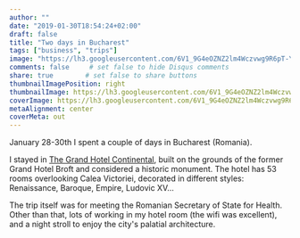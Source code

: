 ```yaml
---
author: ""
date: "2019-01-30T18:54:24+02:00"
draft: false
title: "Two days in Bucharest"
tags: ["business", "trips"]
image: "https://lh3.googleusercontent.com/6V1_9G4eOZNZ2lm4Wczvwg9R6pT-YfY0k0RbGx3_JoO8NEBngxnb644f2DgUqSvKtKUBu63sKchOx6YMd_MWnF9mP7Ep8O012yfytQ9eD5Gs0q5zdBEt14nFBWSBZaKruw92V09hzHc=w1920-h1080"
comments: false     # set false to hide Disqus comments
share: true        # set false to share buttons
thumbnailImagePosition: right
thumbnailImage: https://lh3.googleusercontent.com/6V1_9G4eOZNZ2lm4Wczvwg9R6pT-YfY0k0RbGx3_JoO8NEBngxnb644f2DgUqSvKtKUBu63sKchOx6YMd_MWnF9mP7Ep8O012yfytQ9eD5Gs0q5zdBEt14nFBWSBZaKruw92V09hzHc=w1920-h1080
coverImage: https://lh3.googleusercontent.com/6V1_9G4eOZNZ2lm4Wczvwg9R6pT-YfY0k0RbGx3_JoO8NEBngxnb644f2DgUqSvKtKUBu63sKchOx6YMd_MWnF9mP7Ep8O012yfytQ9eD5Gs0q5zdBEt14nFBWSBZaKruw92V09hzHc=w1920-h1080
metaAlignment: center
coverMeta: out
---
```


January 28-30th I spent a couple of days in Bucharest (Romania).

<!--more-->

I stayed in [The Grand Hotel Continental](https://grand-hotel-continental-bucuresti.continentalhotels.ro/en/), built on the grounds of the former Grand Hotel Broft and considered a historic monument. The hotel has 53 rooms overlooking Calea Victoriei, decorated in different styles: Renaissance, Baroque, Empire, Ludovic XV...

The trip itself was for meeting the Romanian Secretary of State for Health. Other than that, lots of working in my hotel room (the wifi was excellent), and a night stroll to enjoy the city's palatial architecture.

<script src="https://cdn.jsdelivr.net/npm/publicalbum@latest/dist/pa-embed-player.min.js" async></script>
<div class="pa-embed-player" style="width:100%; height:480px; display:none;"
  data-link="https://photos.app.goo.gl/gQD6w5rETNgBoRDKA"
  data-title="46 new photos by Jorge Cortell">
  <img data-src="https://lh3.googleusercontent.com/zYEowzWi8Javewz04XccKOF73VsUpefWsHzbcWzrgjF3gEkcOEB5KEyp0sVeHMh6JBapqFNo-GLlD2EKENX6kElauWJ47ZsRPEr5FgUjgdzKSG5Ri-5rDM5Z0dBYMcElYiINYgjrHIQ=w1920-h1080" src="" alt="" />
  <img data-src="https://lh3.googleusercontent.com/IFXDVmzGftT7pj4fGVPQGhjQX9juG1aJOcwmQcQq_M-d4pZhNPc0wS0okcbvxemXlb1QcTOZ0XENkndXaJJRa0rtesdVnRMKo2iWhhcU0jqzc5KH8jGQFceoC2f58trMrGIDJD7issY=w1920-h1080" src="" alt="" />
  <img data-src="https://lh3.googleusercontent.com/9AnmBLESZisSktDCJ2Obv1JSppIE_zrg_rSQXYpmH0eilcS9ly7yeySvtmLwxffqeqOqofNmeyOHfUE2k76Mb2hJLNnEYsLf7MMzJdm9lC0k9WgMurrzA0ZtEL70_qy-dRdWGQBumWY=w1920-h1080" src="" alt="" />
  <img data-src="https://lh3.googleusercontent.com/1D6J1IAkAwz9-yUo-IbkknvK5BxzK1_mWCHWbqUVJIBXoU6qI3qMd-umAfJd5ptbb_arJXx4nSgxJdLn5vJz1eVy2eCwIvyb9GV0en8MRka02GLdr6AqZKLaK2OUCi71veL5peGM1pQ=w1920-h1080" src="" alt="" />
  <img data-src="https://lh3.googleusercontent.com/4eYq-oRSt-T3HhxzfnIftBJCDNMoa58V8KAZZ7oYa55e_lCrecAEQnsyFggA_KZ7opvUP4Vez675KY1fewssS-Wdqfk8n0ZS7P-D6sXTaqsJKjg8AAwsJK9Q1kmPhHo-JzbjM0WQ6Is=w1920-h1080" src="" alt="" />
  <img data-src="https://lh3.googleusercontent.com/qgU7n98dIBSqMXNtiVMygsr4ghiz8GoOxE5nyGuytjHJ3QtMLPIO5fUfJoMz9QEmEnEVKvJ1cixx9YVxH25hEI20Vrr9fKoomCphcDiAy8A0tBC4pHNnlSL-1fislzpelqbrCNdEy40=w1920-h1080" src="" alt="" />
  <img data-src="https://lh3.googleusercontent.com/80LtatWh8E8Rw_MzuHoVDmBR_sxwiY-8dl8CaQ9zmimaVLV1lEOVLMBKbl-G_W9KbSTp9bTClT2jJlzj8ZC6Ko9nwdA2ug4vCIP9jatVYcpX4YXjEInD55kTXqChhit7w-8j7SLAyS8=w1920-h1080" src="" alt="" />
  <img data-src="https://lh3.googleusercontent.com/d5v9jbrzMSIA8YonFAlRtpwVykMYALA2tF5s7PHJcc7VLg4w0YD8hc5-PkHf950-_dfNOfPilXrT4Sz8DbxnKoniuTgp_fnPqsdG81wSdkG_ZNnauuR72yrNDPZ_S0fP83dzVB0BlUk=w1920-h1080" src="" alt="" />
  <img data-src="https://lh3.googleusercontent.com/OHINly9_sa1Rx3xe8Xwd4i9PCNgH_H7FFcVogY6qbFqG1-uvUawfKNJCG7fXfcNSBmVTIDni9XioX5dVIn4CeGCpiJ7yrhzcdzaobhj2FWENIJ1eoy2ADT7hi38khAiwbp7rCafpFew=w1920-h1080" src="" alt="" />
  <img data-src="https://lh3.googleusercontent.com/n1oWFuFWEr_oJt9N4kA8msqC8ymTC-qG3ZQiyfeZdvlWjksG3FIdzYsISr8tYOVpTtJFy-A-yLs93lQyzBKHZObQ5b-rjtjnzJ8iOxbhhL2t451c_61qcVlInOyNUEyjR-ATfHLVEx0=w1920-h1080" src="" alt="" />
  <img data-src="https://lh3.googleusercontent.com/oJCWK9jDPvoqmTuQkUzjudkmIuzhK8gCylE-FnILJv1b4y-k3MWQh4dPmdNGHUdf-ioVOIumWT1-jblGEhu4ZiwI5GuSvARbPBF8ZsHcTOhN9hvfYqSPPidGBfrzAG2zH45rw0_AM4M=w1920-h1080" src="" alt="" />
  <img data-src="https://lh3.googleusercontent.com/FBEZ-QrMHF1YTBkA0nT59xZODWsZj3X2nUFv4lLqwC8tf_GprtG2i_mifNDzoJCr-tDcpcdn13i63xj97SuGvBx6RV3vyzPrLegf3QpvNPTzQwuLFF_n-H3iUFaGj-CIb1OOprNt-kM=w1920-h1080" src="" alt="" />
  <img data-src="https://lh3.googleusercontent.com/FGLG0CSBiU0H6jddbWOu16Cd9cQsTg6FnF2kToX6zmGTwq61wNJpNkRP70aTnl81U4Iftwq5FFXUNMYkjx1Le28NOr_fuAM2F2lOJQjoR-pK7FQRXgHubFLGgtxw_So7WJYd1FAa4jM=w1920-h1080" src="" alt="" />
  <img data-src="https://lh3.googleusercontent.com/LuLEetd7pqLPYMjbvFDl845JIQzpw9e2CqNlLtgyEnS3edoJ2ou-GJgXWA_SNna__YKgFFMsqaMl5twWclUENKu5_hi-_iTmcAWotzKBFGgsYASPyqbseYi9PusMgvy0uMlAY2QDpGM=w1920-h1080" src="" alt="" />
  <img data-src="https://lh3.googleusercontent.com/mibjmnZTjD4RkoQ2DcRvxnn6ywwZr4fB45fHItHocJV_zUhSfM8Gsam6jbam_aCEuz4HWrww6AnMq0Thh4lJlzZ_qEwTFHm3vlc0eSUj4YUQv4tgkFK5fwriu6EUW05HuvSFVtSemHc=w1920-h1080" src="" alt="" />
  <img data-src="https://lh3.googleusercontent.com/RmLSKiBXhRGcRzE7RRl5RAc731ZwOXU6ksk-p-IQStzOOOkFx3WjEqAK3UOoT4GcAHCBaT-BSQqQYt63AGgwomDscw48WjVs4CzT6SJTzltoPaRTpO2LtwhPmwSegd3JJFTCXncAOUc=w1920-h1080" src="" alt="" />
  <img data-src="https://lh3.googleusercontent.com/q6HiQ93jb1xNs-3RqSIEpjOTFtK1cizemUho5u28sQ1nMKk5IZfBmYKr36NtRw1eX2CjqOuvx5lW7OC3jKtWw-RY9EnamsfmBkKqQTcpt7owMfg4xsybcPLMcJ680m55GA6XxtIRBB4=w1920-h1080" src="" alt="" />
  <img data-src="https://lh3.googleusercontent.com/YQwIkiybLFW_A5EVGCAhc4TAc4XQJcTLd79BXcKzqbVbkFwJfI6TX50uKIZ7SwGG_M_lxWC7gzFd5AHrn6hAz4zyrVZPb06v5hOXLIqT2j1msNKCcr539iOQONIjaCsdwre_dugQnLk=w1920-h1080" src="" alt="" />
  <img data-src="https://lh3.googleusercontent.com/0VrhPM1MQFK3T79L8fZJLVbXo6Shy1na0uUF8VlKhLCHGe53FDXngkFxopVY80pL3Q9u2qBg72gKV4TxozFjXFyST4bcrSNtx-ixXxfI3S-Ffkm0aGnEtt2uulmXMCL03Z2HbHxffcQ=w1920-h1080" src="" alt="" />
  <img data-src="https://lh3.googleusercontent.com/BUfdMUKG-ovQg8xE7gfMbaTZnfJibw20zsu3rSlm16Kafcna4YV9jzE7NKbsPLc1Td_vAGNbZkSuj4oohMlOm8DjBhpzWJ4R7biCq7LfED63AtQRb_O93rsNuXXmTFQrU5aTs15gQ3U=w1920-h1080" src="" alt="" />
  <img data-src="https://lh3.googleusercontent.com/fMFcnWAddbpI9iEx7B_5l_NzB__e-CY3HY_H3LLG7YlfkA32S1YJt4SziZtVcMfSjWPYia_nwimn30K5p_o4VFBghBg-Bwz14b0MoBJ8ECiKgkvHD5IWXFRzTdjBSSlVR-qANnOwj_c=w1920-h1080" src="" alt="" />
  <img data-src="https://lh3.googleusercontent.com/wOAisSIT-yaQu5JaI0a8nrWdh9rmMlr9mA7FjzYL43aXodPskpT6SCEv2Us3_7bENGOwzv74pkcT8qvPxbJtCUY3W7HjgjcetqBT--YC88CuhOqV_sd7iSGk2HANO47akwrZmgRxMCk=w1920-h1080" src="" alt="" />
  <img data-src="https://lh3.googleusercontent.com/7C70O1fwYZAECUP7GNUaWdllQgVlLsXuHl3aOYhGvO6AOTfNdyAmH7mi7Jo09w5gsQkTgrmLaSUbM7Y2CJKuc_flIZJkaXDYNy1dwHE9XCf7FQ8g3NBLdZ8QgGcX2gjACIrXdJzRoyE=w1920-h1080" src="" alt="" />
  <img data-src="https://lh3.googleusercontent.com/rmrtsiXNZCQyzXavG4lo7GaUjSmwCDA1qOlFusrW8NwFd1Nb1sMVPOHBY8LhOe4BCwZeYTltESdUXhdmcXBpdwN1RJb9Z7hTNpcT85BJPmVH042Vgzv6msA2I2gK5BCBMOWNHZrDG7A=w1920-h1080" src="" alt="" />
  <img data-src="https://lh3.googleusercontent.com/5eHjVr9XuwJPp3ve23nnv3aJB6NKXum57KW_BLLYJq8ATwVG3IL8BoKOizTUHnIUM0RvE5iOuGnPrCK3DDXl2lfevuKaEAswOiqLFLtAAPgbA62OIC-Mf0rpaauC9ROQPbLW4tQXs2Q=w1920-h1080" src="" alt="" />
  <img data-src="https://lh3.googleusercontent.com/ODyJHohwVsCA6gFoH6fQzDiGGF6gHMoEvy-5hbe4Ttdo_bXoB3iKhmcZR5WC-9N5cg4GuieSzw8Hp5mIwdzQzPhCxrkOsY3MviswCgWtWpWX8bW59VA6TMXkBEzuwpkACVc4XL0eXCM=w1920-h1080" src="" alt="" />
  <img data-src="https://lh3.googleusercontent.com/t7INVPhc3Aje-AuL5ezSYHuMSxHA92vTUFTFsQCynBMqsbwHIEGv8MRq1xOErUbky-Tc7Rfm5R2RAF8F3kgPkFOWRHoSdtw4pohCCQuTLg8OcC5xlKCxN8EBNHDtW2pPih2qsimZ7eE=w1920-h1080" src="" alt="" />
  <img data-src="https://lh3.googleusercontent.com/oJAkgm3PcgkyE3M8kMBR_csebnxEFjXj4QP6Lrs_VskYDtyksOTPCVqtY8xYfPubytOKkIYPGvZtBe109WLdtPp5qtk1McxcUSWuRYTh02nBgejSaDQf35rQnvexV_JM4nAP1sJIhyo=w1920-h1080" src="" alt="" />
  <img data-src="https://lh3.googleusercontent.com/oYazEa74vHJEVEHfzbCBluG_6VJNh1zi2c3cvgexCJp57-MTUspUZDGPUsG5awxNoXMRQujmQT_7aeB6kpfXaD7tc2_fO5W_K_dRMT3aASEg4llZ1npHpgAIde54hoj88PwxylNECQ8=w1920-h1080" src="" alt="" />
  <img data-src="https://lh3.googleusercontent.com/Fv87vJ6HRWsh4C5kqKYKJg0BW__8X3F4WMAGO-2UAXvvSxTpIdS6Td5XnJaR77f0HySHklrlWXJoXYv_KaOBH4NvceRV_RJ99nDHkS5GMF0kZooD_73KTOH8rRKTteNUdXFxtLiU7oU=w1920-h1080" src="" alt="" />
  <img data-src="https://lh3.googleusercontent.com/6GpGC7VwxMuwnz-nJG_BmsFUvhiTz1kkI2RnRX4rZAWcsl1A0Opq0bBjw7ReEtxTfTRtN7h5hTS55t_7CRVzer75QjI2QQPf-Mk_yrrPspHloE5VT4iduMrFTMpEouWWpFn9eolfI4s=w1920-h1080" src="" alt="" />
  <img data-src="https://lh3.googleusercontent.com/lEK2wlUio7koJD1LWE0Kvac9LBaFqnyyC3OFTCaFbTqCkCaxVAMl8W_NIseUPB8gN579qN9aBLLcUb0HzoSBrVQK4Mw7FzqKrc0BOjvYE19x_nh4Lc1V0UPVIpdr93o-kOpmFvDq7yI=w1920-h1080" src="" alt="" />
  <img data-src="https://lh3.googleusercontent.com/mRpP0XuHZw13xFiZdTWCFr1gLRP6w8mvEBt_Nfp4iFazTMA7PnBHjwpecOhBrvyzZoBAJI_TNwN34UQqlvhFCenPNEQkOFrZV84MdlmcQRYeoZO_4rSWifQiKch-DGpLcXSwy_PXiQo=w1920-h1080" src="" alt="" />
  <img data-src="https://lh3.googleusercontent.com/fW0dbwqHWNMcTT7MDNFlCNkmcBQZjaGSN22ckUeQ2Gy4xMUMl3VhKhqSkDb9Ce2eOdPeEs1pnr2qRTEJsPEiDCfu-cNl7RfNMfwUIckjNMRcnM3Vmk4OivY51McopSEXm74QYt9KqpI=w1920-h1080" src="" alt="" />
  <img data-src="https://lh3.googleusercontent.com/ZImWP7uDHw6tXp_NmToqwnhVw3ftqpEUSUX_dJX1eMjO1nH_8MmS6iwprvkHgnsih0_Sf5QHT86EZc_s6cnfqhJuK8LEWmQIrBmcxdHFv86QVpp5wWKo9TRJaQ5PoHegX7cITSWD9Cc=w1920-h1080" src="" alt="" />
  <img data-src="https://lh3.googleusercontent.com/t8WDzOMe9Ud8h28g0wMzPmHo0_JQOfyuX7gxpxh34xoREwUiAzrvwPRjFlg3cth1Rt8oto71bQfkYQUkneszlyAiBrjSUtTFpnpKhZptKr3IsdoJQi36YMI_DLzLg39xfEwekqigWEw=w1920-h1080" src="" alt="" />
  <img data-src="https://lh3.googleusercontent.com/Ix11WWgSvw8uvSkzUyMPa3SW2It7aU_e5CrF7z6i6ih73GYN3747ORvyBmUv0p1hS7HDp-OK4DFXFFK3kQ5H5wRg1VbHOZ4oeC1gsEvs45Q7uyHViLD3HhRAgtRxwteakxw859SLKeA=w1920-h1080" src="" alt="" />
  <img data-src="https://lh3.googleusercontent.com/xNmdIagSW_S8e2kPf_IE6M6nn3-yE0L8IRQOv9x126aRfRcNwGeS79L34CVGpYXOSiUUdVA81bq0dtkcoKUm5-rrt4dTPuNtvRXV_Jan_R85NX_7A1nRkLvanJ5ddPZ7np7nw4rBpkI=w1920-h1080" src="" alt="" />
  <img data-src="https://lh3.googleusercontent.com/dMfy5EE0y52xTOk80zTXit0XuGKTbXoInAXoVte7bkv82CoJHjG5oOXWRGp6E0N1ktdI35BAy_iErCMRNWFrcCXauzjEZCs0hv6Q_p1jx1S8Hft-Dfzf4anTo2Io7YPAHJ6OZGppzY4=w1920-h1080" src="" alt="" />
  <img data-src="https://lh3.googleusercontent.com/QZV7ygj06vf5wfwu7h6u1ROGhJZe_RMjdlFQQ7BpXCNgHfOZFavDpwwLu32GnHaWndR_UO9vbLrDKEdKJlMwkrJwOW1Sz7WJIAlgas9Ym26CUkQQhcJGbo03qSYBpD8-_gmeMhXV-6I=w1920-h1080" src="" alt="" />
  <img data-src="https://lh3.googleusercontent.com/z-QxTDIC-iM5CXnzjRtfXRC8ygQcKFguW9UAObUdeTiQD_UbMryAD6Y0l9m2I6IWnKiVA21K7lmw-nejM22YlkIEDjvPNfQC3Da2PuvnSrcqaI3rf5oWy9GCBxqjXYr5_jieLXQdToI=w1920-h1080" src="" alt="" />
  <img data-src="https://lh3.googleusercontent.com/52lh1VgPtDQDQ2rrTpi4ZO9rc6LpQvH0R12y0h4YacN_-0NgkTy9OpofU8WHshLe4i87LzdI8WTAW_J2e5HPoYiDL18aLe05YsDjBvHZc3RfYieQVNoB1eK22BKf7CCEaPFUQNtII9s=w1920-h1080" src="" alt="" />
  <img data-src="https://lh3.googleusercontent.com/FRxAFlLu4yj1b_Lb41adiDEi9DWv0wOwGNc6rRQlLfYf-LPolkV1HdsJp0qXS44lNlU8rptRr581uAvOgyZjSiyNd9ohUyd2gz3K0HZh89MBLsPnH-1ytRxmur0B1XN4BPvKOyQ3OUM=w1920-h1080" src="" alt="" />
  <img data-src="https://lh3.googleusercontent.com/151xKCMDdxnKEdQI64EPJZXqHCXnl20GraKJF7lzjWIBasyA4Z364zarbUPepRJiYROdye6Ssf3HMtW3bmXS4JejXi7Y6iI99VrxqFlt4SMqc5RWRXB7m7Hm4tKfWJtHHaa41Ig8qlg=w1920-h1080" src="" alt="" />
  <img data-src="https://lh3.googleusercontent.com/oVQrD-uSOLBRF2p4S1mbDE71qFYKhliYH_DMkWwt89PP8aKnBufCtuVP2stqsFxmCPkQDGSA4HaSyONhhOtj2HCM51W2O2aHXgQxKwxKN5Lzwaya7b2Xps6PWlODKhPo9Qwe_nUZdZM=w1920-h1080" src="" alt="" />
  <img data-src="https://lh3.googleusercontent.com/vZKkGUuKcwP2iPuHgvvOU0L-XoPoPltkhI2JwUtZ1jh0d-YYDHBKbCBmxKoD-G8sXyNA-pP9isRJFxHFZQrIZk_nFFUqAY9Vlv3sn2La4PlP3aoHeLu7k6s5shfOL2aHkcKzbnREXio=w1920-h1080" src="" alt="" />
</div>
